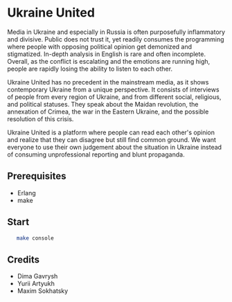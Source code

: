Ukraine United
==============

Media in Ukraine and especially in Russia is often purposefully
inflammatory and divisive. Public does not trust it, yet readily
consumes the programming where people with opposing political
opinion get demonized and stigmatized. In-depth analysis in
English is rare and often incomplete. Overall, as the conflict
is escalating and the emotions are running high, people are
rapidly losing the ability to listen to each other.

Ukraine United has no precedent in the mainstream media,
as it shows contemporary Ukraine from a unique perspective.
It consists of interviews of people from every region of Ukraine,
and from different social, religious, and political statuses.
They speak about the Maidan revolution, the annexation of Crimea,
the war in the Eastern Ukraine, and the possible resolution of this crisis.

Ukraine United is a platform where people can read each other's
opinion and realize that they can disagree but still find common
ground. We want everyone to use their own judgement about the
situation in Ukraine instead of consuming unprofessional reporting
and blunt propaganda.

Prerequisites
-------------

* Erlang
* make

Start
-----

```sh
   make console
```

Credits
-------

* Dima Gavrysh
* Yurii Artyukh
* Maxim Sokhatsky


